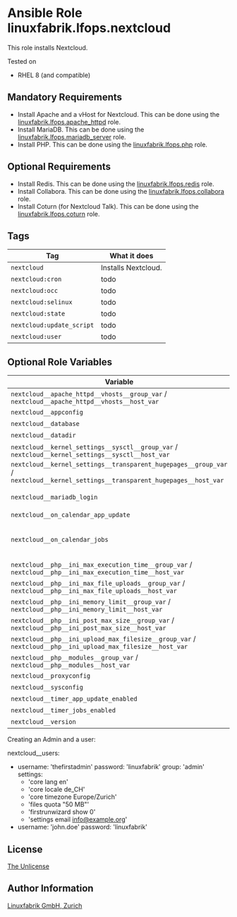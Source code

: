 # Ansible Role linuxfabrik.lfops.nextcloud

This role installs Nextcloud.

Tested on

* RHEL 8 (and compatible)


## Mandatory Requirements

* Install Apache and a vHost for Nextcloud. This can be done using the [linuxfabrik.lfops.apache_httpd](https://github.com/Linuxfabrik/lfops/tree/main/roles/apache_httpd) role.
* Install MariaDB. This can be done using the [linuxfabrik.lfops.mariadb_server](https://github.com/Linuxfabrik/lfops/tree/main/roles/mariadb_server) role.
* Install PHP. This can be done using the [linuxfabrik.lfops.php](https://github.com/Linuxfabrik/lfops/tree/main/roles/php) role.


## Optional Requirements

* Install Redis. This can be done using the [linuxfabrik.lfops.redis](https://github.com/Linuxfabrik/lfops/tree/main/roles/redis) role.
* Install Collabora. This can be done using the [linuxfabrik.lfops.collabora](https://github.com/Linuxfabrik/lfops/tree/main/roles/collabora) role.
* Install Coturn (for Nextcloud Talk). This can be done using the [linuxfabrik.lfops.coturn](https://github.com/Linuxfabrik/lfops/tree/main/roles/coturn) role.



## Tags

| Tag                       | What it does |
| ---                       | ------------ |
| `nextcloud`               | Installs Nextcloud. |
| `nextcloud:cron`          | todo |
| `nextcloud:occ`           | todo |
| `nextcloud:selinux`       | todo |
| `nextcloud:state`         | todo |
| `nextcloud:update_script` | todo |
| `nextcloud:user`          | todo |



## Optional Role Variables

| Variable | Description | Default Value |
| -------- | ----------- | ------------- |
| `nextcloud__apache_httpd__vhosts__group_var` / `nextcloud__apache_httpd__vhosts__host_var` | descr | `'default` |
| `nextcloud__appconfig` | descr | `''` |
| `nextcloud__database` | descr | `'nextcloud'` |
| `nextcloud__datadir` | descr | `'/data'` |
| `nextcloud__kernel_settings__sysctl__group_var` / `nextcloud__kernel_settings__sysctl__host_var` | descr | `'default` |
| `nextcloud__kernel_settings__transparent_hugepages__group_var` / `nextcloud__kernel_settings__transparent_hugepages__host_var` | descr | `'default` | 'madvise'
| `nextcloud__mariadb_login` | descr | `'{{ mariadb_server__admin_user }}'` |
| `nextcloud__on_calendar_app_update` | descr | `'06,18,23:{{ 59 | random(seed=inventory_hostname) }}'` |
| `nextcloud__on_calendar_jobs`| Run interval of OCC background jobs. | `'*:0/5'` |
| `nextcloud__php__ini_max_execution_time__group_var` / `nextcloud__php__ini_max_execution_time__host_var` | descr | `'3600` |
| `nextcloud__php__ini_max_file_uploads__group_var` / `nextcloud__php__ini_max_file_uploads__host_var` | descr | `'100` |
| `nextcloud__php__ini_memory_limit__group_var` / `nextcloud__php__ini_memory_limit__host_var` | descr | `'1024M'` |
| `nextcloud__php__ini_post_max_size__group_var` / `nextcloud__php__ini_post_max_size__host_var` | descr | `'16M'` |
| `nextcloud__php__ini_upload_max_filesize__group_var` / `nextcloud__php__ini_upload_max_filesize__host_var` | descr | `'10000M'` |
| `nextcloud__php__modules__group_var` / `nextcloud__php__modules__host_var` | descr | `'default` |
| `nextcloud__proxyconfig` | descr | `[]` |
| `nextcloud__sysconfig` | descr | `''` |
| `nextcloud__timer_app_update_enabled` | descr | `true` |
| `nextcloud__timer_jobs_enabled` | descr | `true` |
| `nextcloud__version` | descr | `'latest-24'` |

Creating an Admin and a user:

nextcloud__users:
  - username: 'thefirstadmin'
    password: 'linuxfabrik'
    group: 'admin'
    settings:
      - 'core lang en'
      - 'core locale de_CH'
      - 'core timezone Europe/Zurich'
      - 'files quota "50 MB"'
      - 'firstrunwizard show 0'
      - 'settings email info@example.org'
  - username: 'john.doe'
    password: 'linuxfabrik'


## License

[The Unlicense](https://unlicense.org/)


## Author Information

[Linuxfabrik GmbH, Zurich](https://www.linuxfabrik.ch)
